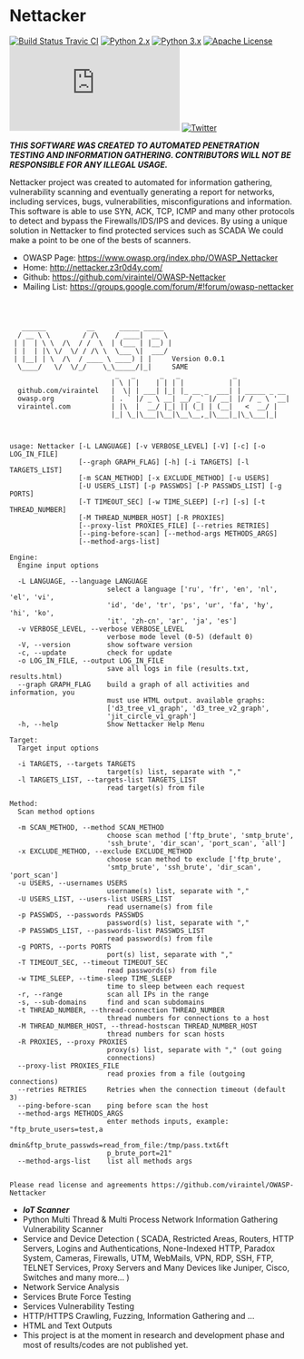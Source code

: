 Nettacker
=========
[![Build Status Travic CI](https://travis-ci.org/viraintel/OWASP-Nettacker.svg?branch=master)](https://travis-ci.org/viraintel/OWASP-Nettacker)
[![Python 2.x](https://img.shields.io/badge/python-2.x-blue.svg)](https://travis-ci.org/viraintel/OWASP-Nettacker)
[![Python 3.x](https://img.shields.io/badge/python-3.x-blue.svg)](https://travis-ci.org/viraintel/OWASP-Nettacker)
[![Apache License](https://img.shields.io/badge/License-Apache%20v2-green.svg)](https://github.com/viraintel/OWASP-Nettacker/blob/master/LICENSE)
[![Executed](http://nettacker.z3r0d4y.com/update_counter.py)](https://github.com/viraintel/OWASP-Nettacker/)
[![Twitter](https://img.shields.io/badge/Twitter-@iotscan-blue.svg)](https://twitter.com/iotscan)


***THIS SOFTWARE WAS CREATED TO AUTOMATED PENETRATION TESTING AND INFORMATION GATHERING. CONTRIBUTORS WILL NOT BE RESPONSIBLE FOR ANY ILLEGAL USAGE.***


Nettacker project was created to automated for information gathering, vulnerability scanning and eventually generating a report for networks, including services, bugs, vulnerabilities, misconfigurations and information. This software is able to use SYN, ACK, TCP, ICMP and many other protocols to detect and bypass the Firewalls/IDS/IPS and devices. By using a unique solution in Nettacker to find protected services such as SCADA We could make a point to be one of the bests of scanners.  


* OWASP Page: https://www.owasp.org/index.php/OWASP_Nettacker
* Home: http://nettacker.z3r0d4y.com/
* Github: https://github.com/viraintel/OWASP-Nettacker
* Mailing List: https://groups.google.com/forum/#!forum/owasp-nettacker


```



   ______          __      _____ _____  
  / __ \ \        / /\    / ____|  __ \ 
 | |  | \ \  /\  / /  \  | (___ | |__) |
 | |  | |\ \/  \/ / /\ \  \___ \|  ___/ 
 | |__| | \  /\  / ____ \ ____) | |     Version 0.0.1  
  \____/   \/  \/_/    \_\_____/|_|     SAME
						  _   _      _   _             _            
						 | \ | |    | | | |           | |            
  github.com/viraintel   |  \| | ___| |_| |_ __ _  ___| | _____ _ __ 
  owasp.org              | . ` |/ _ \ __| __/ _` |/ __| |/ / _ \ '__|
  viraintel.com          | |\  |  __/ |_| || (_| | (__|   <  __/ |   
						 |_| \_|\___|\__|\__\__,_|\___|_|\_\___|_|   



usage: Nettacker [-L LANGUAGE] [-v VERBOSE_LEVEL] [-V] [-c] [-o LOG_IN_FILE]
				 [--graph GRAPH_FLAG] [-h] [-i TARGETS] [-l TARGETS_LIST]
				 [-m SCAN_METHOD] [-x EXCLUDE_METHOD] [-u USERS]
				 [-U USERS_LIST] [-p PASSWDS] [-P PASSWDS_LIST] [-g PORTS]
				 [-T TIMEOUT_SEC] [-w TIME_SLEEP] [-r] [-s] [-t THREAD_NUMBER]
				 [-M THREAD_NUMBER_HOST] [-R PROXIES]
				 [--proxy-list PROXIES_FILE] [--retries RETRIES]
				 [--ping-before-scan] [--method-args METHODS_ARGS]
				 [--method-args-list]

Engine:
  Engine input options

  -L LANGUAGE, --language LANGUAGE
						select a language ['ru', 'fr', 'en', 'nl', 'el', 'vi',
						'id', 'de', 'tr', 'ps', 'ur', 'fa', 'hy', 'hi', 'ko',
						'it', 'zh-cn', 'ar', 'ja', 'es']
  -v VERBOSE_LEVEL, --verbose VERBOSE_LEVEL
						verbose mode level (0-5) (default 0)
  -V, --version         show software version
  -c, --update          check for update
  -o LOG_IN_FILE, --output LOG_IN_FILE
						save all logs in file (results.txt, results.html)
  --graph GRAPH_FLAG    build a graph of all activities and information, you
						must use HTML output. available graphs:
						['d3_tree_v1_graph', 'd3_tree_v2_graph',
						'jit_circle_v1_graph']
  -h, --help            Show Nettacker Help Menu

Target:
  Target input options

  -i TARGETS, --targets TARGETS
						target(s) list, separate with ","
  -l TARGETS_LIST, --targets-list TARGETS_LIST
						read target(s) from file

Method:
  Scan method options

  -m SCAN_METHOD, --method SCAN_METHOD
						choose scan method ['ftp_brute', 'smtp_brute',
						'ssh_brute', 'dir_scan', 'port_scan', 'all']
  -x EXCLUDE_METHOD, --exclude EXCLUDE_METHOD
						choose scan method to exclude ['ftp_brute',
						'smtp_brute', 'ssh_brute', 'dir_scan', 'port_scan']
  -u USERS, --usernames USERS
						username(s) list, separate with ","
  -U USERS_LIST, --users-list USERS_LIST
						read username(s) from file
  -p PASSWDS, --passwords PASSWDS
						password(s) list, separate with ","
  -P PASSWDS_LIST, --passwords-list PASSWDS_LIST
						read password(s) from file
  -g PORTS, --ports PORTS
						port(s) list, separate with ","
  -T TIMEOUT_SEC, --timeout TIMEOUT_SEC
						read passwords(s) from file
  -w TIME_SLEEP, --time-sleep TIME_SLEEP
						time to sleep between each request
  -r, --range           scan all IPs in the range
  -s, --sub-domains     find and scan subdomains
  -t THREAD_NUMBER, --thread-connection THREAD_NUMBER
						thread numbers for connections to a host
  -M THREAD_NUMBER_HOST, --thread-hostscan THREAD_NUMBER_HOST
						thread numbers for scan hosts
  -R PROXIES, --proxy PROXIES
						proxy(s) list, separate with "," (out going
						connections)
  --proxy-list PROXIES_FILE
						read proxies from a file (outgoing connections)
  --retries RETRIES     Retries when the connection timeout (default 3)
  --ping-before-scan    ping before scan the host
  --method-args METHODS_ARGS
						enter methods inputs, example: "ftp_brute_users=test,a
						dmin&ftp_brute_passwds=read_from_file:/tmp/pass.txt&ft
						p_brute_port=21"
  --method-args-list    list all methods args


Please read license and agreements https://github.com/viraintel/OWASP-Nettacker
```

* ***IoT Scanner***
*	Python Multi Thread & Multi Process Network Information Gathering Vulnerability Scanner
*	Service and Device Detection ( SCADA, Restricted Areas, Routers, HTTP Servers, Logins and Authentications, None-Indexed HTTP, Paradox System, Cameras, Firewalls, UTM, WebMails, VPN, RDP, SSH, FTP, TELNET Services, Proxy Servers and Many Devices like Juniper, Cisco, Switches and many more… ) 
*	Network Service Analysis
*	Services Brute Force Testing
*	Services Vulnerability Testing
*	HTTP/HTTPS Crawling, Fuzzing, Information Gathering and … 
*	HTML and Text Outputs
*	This project is at the moment in research and development phase and most of results/codes are not published yet.
